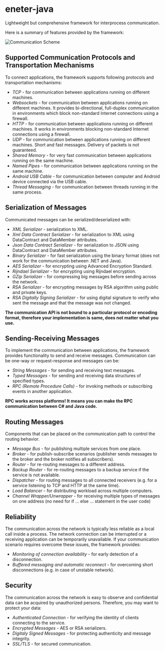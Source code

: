 # eneter-java
Lightweight but comprehensive framework for interprocess communication.

Here is a summary of features provided by the framework:

![Communication Scheme](https://github.com/ng-eneter/eneter-net/blob/master/enetercomponents.svg)

## Supported Communication Protocols and Transportation Mechanisms
To connect applications, the framework supports following protocols and transportation mechanisms:
* _TCP_ - for communication between applications running on different machines.
* _Websockets_ - for communication between applications running on different machines. It provides bi-directional, full-duplex communication in environments which block non-standard Internet connections using a firewall.
* _HTTP_ - for communication between applications running on different machines. It works in environments blocking non-standard Internet connections using a firewall.
* _UDP_ - for communication between applications running on different machines. Short and fast messages. Delivery of packets is not guaranteed.
* _Shared Memory_ - for very fast communication between applications running on the same machine.
* _Named Pipes_ - for communication between applications running on the same machine.
* _Android USB Cable_ - for communication between computer and Android device connected via the USB cable.
* _Thread Messaging_ - for communication between threads running in the same process.

## Serialization of Messages
Communicated messages can be serialized/deserialized with:
* _XML Serializer_ - serialization to XML.
* _Xml Data Contract Serializer_ - for serialization to XML using DataContract and DataMember attributes.
* _Json Data Contract Serializer_ - for serialization to JSON using DataContract and DataMember attributes.
* _Binary Serializer_ - for fast serialization using the binary format (does not work for the communication between .NET and Java).
* _AES Serializer_ - for encrypting using Advanced Encryption Standard.
* _Rijndael Serializer_ - for encrypting using Rijndael encryption.
* _GZip Serializer_ - for compressing big messages before sending across the network.
* _RSA Serializer_ - for encrypting messages by RSA algorithm using public and private keys.
* _RSA Digitally Signing Serializer_ - for using digital signature to verify who sent the message and that the message was not changed.

**The communication API is not bound to a particular protocol or encoding format, therefore your implementation is same, does not matter what you use.**

## Sending-Receiving Messages
To implement the communication between applications, the framework provides functionality to send and receive messages. Communication can be one-way or request-response and messages can be:
* _String Messages_ - for sending and receiving text messages.
* _Typed Messages_ - for sending and receiving data structures of specified types.
* _RPC (Remote Procedure Calls)_ - for invoking methods or subscribing events in another application.

**RPC works across platforms! It means you can make the RPC communication between C# and Java code.**

## Routing Messages
Components that can be placed on the communication path to control the routing behavior.
* _Message Bus_ - for publishing multiple services from one place.
* _Broker_ - for publish-subscribe scenarios (publisher sends messages to the broker and the broker notifies all subscribers).
* _Router_ - for re-routing messages to a different address.
* _Backup Router_ - for re-routing messages to a backup service if the service is not available.
* _Dispatcher_ - for routing messages to all connected receivers (e.g. for a service listening to TCP and HTTP at the same time).
* _Load Balancer_ - for distributing workload across multiple computers.
* _Channel Wrapper/Unwrapper_ - for receiving multiple types of messages on one address (no need for if ... else ... statement in the user code)

## Reliability
The communication across the network is typically less reliable as a local call inside a process. The network connection can be interrupted or a receiving application can be temporarily unavailable. If your communication scenario requires overcome these issues, the framework provides:
* _Monitoring of connection availability_ - for early detection of a disconnection.
* _Buffered messaging and automatic reconnect_ - for overcoming short disconnections (e.g. in case of unstable network).

## Security
The communication across the network is easy to observe and confidential data can be acquired by unauthorized persons. Therefore, you may want to protect your data:
* _Authenticated Connection_ - for verifying the identity of clients connecting to the service.
* _Encrypted Messages_ - AES or RSA serializers.
* _Digitaly Signed Messages_ - for protecting authenticity and message integrity.
* _SSL/TLS_ - for secured communication.

